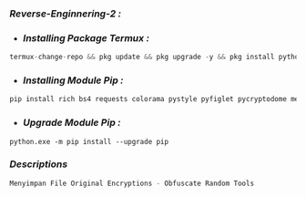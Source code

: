 ### *Reverse-Enginnering-2 :*
- ### *Installing Package Termux :*

```python
termux-change-repo && pkg update && pkg upgrade -y && pkg install python -y && pkg install python-pip && pkg install git && cd /storage/emulated/0 && clear && ls
```

- ### *Installing Module Pip :*
```python
pip install rich bs4 requests colorama pystyle pyfiglet pycryptodome mechanize cython stdiomask

```
- ### *Upgrade Module Pip :*
```
python.exe -m pip install --upgrade pip
```

### *Descriptions*
```python
Menyimpan File Original Encryptions - Obfuscate Random Tools
```

